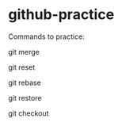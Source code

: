 # github-practice

Commands to practice:

git merge

git reset

git rebase

git restore

git checkout
